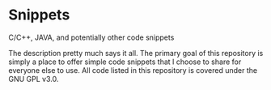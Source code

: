 # Snippets
C/C++, JAVA, and potentially other code snippets

The description pretty much says it all.
The primary goal of this repository is simply a place to offer simple code snippets that I choose to share for everyone 
else to use.
All code listed in this repository is covered under the GNU GPL v3.0.
